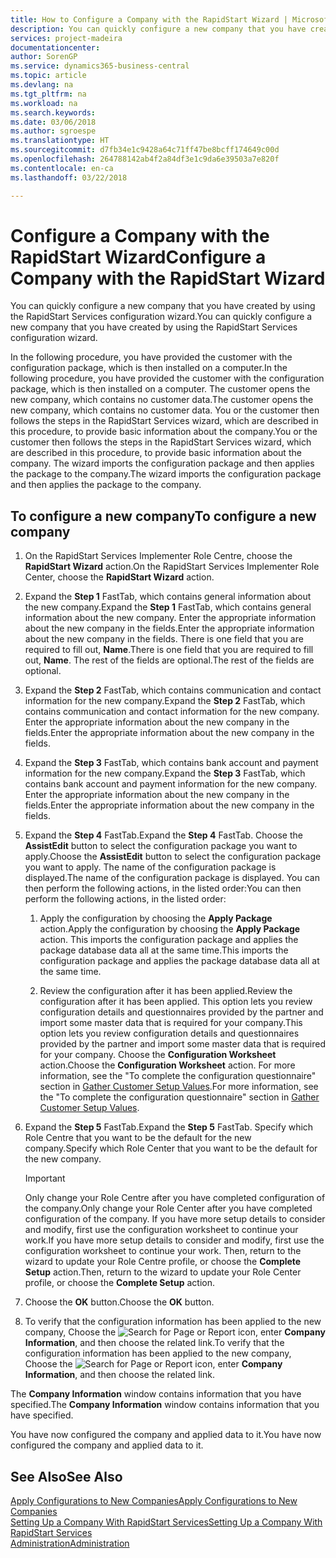 ```yaml
---
title: How to Configure a Company with the RapidStart Wizard | Microsoft Docs
description: You can quickly configure a new company that you have created by using the RapidStart Services configuration wizard.
services: project-madeira
documentationcenter: 
author: SorenGP
ms.service: dynamics365-business-central
ms.topic: article
ms.devlang: na
ms.tgt_pltfrm: na
ms.workload: na
ms.search.keywords: 
ms.date: 03/06/2018
ms.author: sgroespe
ms.translationtype: HT
ms.sourcegitcommit: d7fb34e1c9428a64c71ff47be8bcff174649c00d
ms.openlocfilehash: 264788142ab4f2a84df3e1c9da6e39503a7e820f
ms.contentlocale: en-ca
ms.lasthandoff: 03/22/2018

---
```

# <a name="configure-a-company-with-the-rapidstart-wizard"></a><span data-ttu-id="f98a8-103">Configure a Company with the RapidStart Wizard</span><span class="sxs-lookup"><span data-stu-id="f98a8-103">Configure a Company with the RapidStart Wizard</span></span>
<span data-ttu-id="f98a8-104">You can quickly configure a new company that you have created by using the RapidStart Services configuration wizard.</span><span class="sxs-lookup"><span data-stu-id="f98a8-104">You can quickly configure a new company that you have created by using the RapidStart Services configuration wizard.</span></span>

<span data-ttu-id="f98a8-105">In the following procedure, you have provided the customer with the configuration package, which is then installed on a computer.</span><span class="sxs-lookup"><span data-stu-id="f98a8-105">In the following procedure, you have provided the customer with the configuration package, which is then installed on a computer.</span></span> <span data-ttu-id="f98a8-106">The customer opens the new company, which contains no customer data.</span><span class="sxs-lookup"><span data-stu-id="f98a8-106">The customer opens the new company, which contains no customer data.</span></span> <span data-ttu-id="f98a8-107">You or the customer then follows the steps in the RapidStart Services wizard, which are described in this procedure, to provide basic information about the company.</span><span class="sxs-lookup"><span data-stu-id="f98a8-107">You or the customer then follows the steps in the RapidStart Services wizard, which are described in this procedure, to provide basic information about the company.</span></span> <span data-ttu-id="f98a8-108">The wizard imports the configuration package and then applies the package to the company.</span><span class="sxs-lookup"><span data-stu-id="f98a8-108">The wizard imports the configuration package and then applies the package to the company.</span></span>  

## <a name="to-configure-a-new-company"></a><span data-ttu-id="f98a8-109">To configure a new company</span><span class="sxs-lookup"><span data-stu-id="f98a8-109">To configure a new company</span></span>  
1. <span data-ttu-id="f98a8-110">On the RapidStart Services Implementer Role Centre, choose the **RapidStart Wizard** action.</span><span class="sxs-lookup"><span data-stu-id="f98a8-110">On the RapidStart Services Implementer Role Center, choose the **RapidStart Wizard** action.</span></span>  
2. <span data-ttu-id="f98a8-111">Expand the **Step 1** FastTab, which contains general information about the new company.</span><span class="sxs-lookup"><span data-stu-id="f98a8-111">Expand the **Step 1** FastTab, which contains general information about the new company.</span></span> <span data-ttu-id="f98a8-112">Enter the appropriate information about the new company in the fields.</span><span class="sxs-lookup"><span data-stu-id="f98a8-112">Enter the appropriate information about the new company in the fields.</span></span> <span data-ttu-id="f98a8-113">There is one field that you are required to fill out, **Name**.</span><span class="sxs-lookup"><span data-stu-id="f98a8-113">There is one field that you are required to fill out, **Name**.</span></span> <span data-ttu-id="f98a8-114">The rest of the fields are optional.</span><span class="sxs-lookup"><span data-stu-id="f98a8-114">The rest of the fields are optional.</span></span>  
3. <span data-ttu-id="f98a8-115">Expand the **Step 2** FastTab, which contains communication and contact information for the new company.</span><span class="sxs-lookup"><span data-stu-id="f98a8-115">Expand the **Step 2** FastTab, which contains communication and contact information for the new company.</span></span> <span data-ttu-id="f98a8-116">Enter the appropriate information about the new company in the fields.</span><span class="sxs-lookup"><span data-stu-id="f98a8-116">Enter the appropriate information about the new company in the fields.</span></span>
4. <span data-ttu-id="f98a8-117">Expand the **Step 3** FastTab, which contains bank account and payment information for the new company.</span><span class="sxs-lookup"><span data-stu-id="f98a8-117">Expand the **Step 3** FastTab, which contains bank account and payment information for the new company.</span></span> <span data-ttu-id="f98a8-118">Enter the appropriate information about the new company in the fields.</span><span class="sxs-lookup"><span data-stu-id="f98a8-118">Enter the appropriate information about the new company in the fields.</span></span>  
5. <span data-ttu-id="f98a8-119">Expand the **Step 4** FastTab.</span><span class="sxs-lookup"><span data-stu-id="f98a8-119">Expand the **Step 4** FastTab.</span></span> <span data-ttu-id="f98a8-120">Choose the **AssistEdit** button to select the configuration package you want to apply.</span><span class="sxs-lookup"><span data-stu-id="f98a8-120">Choose the **AssistEdit** button to select the configuration package you want to apply.</span></span> <span data-ttu-id="f98a8-121">The name of the configuration package is displayed.</span><span class="sxs-lookup"><span data-stu-id="f98a8-121">The name of the configuration package is displayed.</span></span> <span data-ttu-id="f98a8-122">You can then perform the following actions, in the listed order:</span><span class="sxs-lookup"><span data-stu-id="f98a8-122">You can then perform the following actions, in the listed order:</span></span>  

    1. <span data-ttu-id="f98a8-123">Apply the configuration by choosing the **Apply Package** action.</span><span class="sxs-lookup"><span data-stu-id="f98a8-123">Apply the configuration by choosing the **Apply Package** action.</span></span> <span data-ttu-id="f98a8-124">This imports the configuration package and applies the package database data all at the same time.</span><span class="sxs-lookup"><span data-stu-id="f98a8-124">This imports the configuration package and applies the package database data all at the same time.</span></span>  

    2. <span data-ttu-id="f98a8-125">Review the configuration after it has been applied.</span><span class="sxs-lookup"><span data-stu-id="f98a8-125">Review the configuration after it has been applied.</span></span> <span data-ttu-id="f98a8-126">This option lets you review configuration details and questionnaires provided by the partner and import some master data that is required for your company.</span><span class="sxs-lookup"><span data-stu-id="f98a8-126">This option lets you review configuration details and questionnaires provided by the partner and import some master data that is required for your company.</span></span> <span data-ttu-id="f98a8-127">Choose the **Configuration Worksheet** action.</span><span class="sxs-lookup"><span data-stu-id="f98a8-127">Choose the **Configuration Worksheet** action.</span></span> <span data-ttu-id="f98a8-128">For more information, see the "To complete the configuration questionnaire" section in [Gather Customer Setup Values](admin-gather-customer-setup-values.md).</span><span class="sxs-lookup"><span data-stu-id="f98a8-128">For more information, see the "To complete the configuration questionnaire" section in [Gather Customer Setup Values](admin-gather-customer-setup-values.md).</span></span>  

6. <span data-ttu-id="f98a8-129">Expand the **Step 5** FastTab.</span><span class="sxs-lookup"><span data-stu-id="f98a8-129">Expand the **Step 5** FastTab.</span></span> <span data-ttu-id="f98a8-130">Specify which Role Centre that you want to be the default for the new company.</span><span class="sxs-lookup"><span data-stu-id="f98a8-130">Specify which Role Center that you want to be the default for the new company.</span></span>  

    > [!IMPORTANT]  
    >  <span data-ttu-id="f98a8-131">Only change your Role Centre after you have completed configuration of the company.</span><span class="sxs-lookup"><span data-stu-id="f98a8-131">Only change your Role Center after you have completed configuration of the company.</span></span> <span data-ttu-id="f98a8-132">If you have more setup details to consider and modify, first use the configuration worksheet to continue your work.</span><span class="sxs-lookup"><span data-stu-id="f98a8-132">If you have more setup details to consider and modify, first use the configuration worksheet to continue your work.</span></span> <span data-ttu-id="f98a8-133">Then, return to the wizard to update your Role Centre profile, or choose the **Complete Setup** action.</span><span class="sxs-lookup"><span data-stu-id="f98a8-133">Then, return to the wizard to update your Role Center profile, or choose the **Complete Setup** action.</span></span>

7. <span data-ttu-id="f98a8-134">Choose the **OK** button.</span><span class="sxs-lookup"><span data-stu-id="f98a8-134">Choose the **OK** button.</span></span>  
8. <span data-ttu-id="f98a8-135">To verify that the configuration information has been applied to the new company, Choose the ![Search for Page or Report](media/ui-search/search_small.png "Search for Page or Report icon") icon, enter **Company Information**, and then choose the related link.</span><span class="sxs-lookup"><span data-stu-id="f98a8-135">To verify that the configuration information has been applied to the new company, Choose the ![Search for Page or Report](media/ui-search/search_small.png "Search for Page or Report icon") icon, enter **Company Information**, and then choose the related link.</span></span>

<span data-ttu-id="f98a8-136">The **Company Information** window contains information that you have specified.</span><span class="sxs-lookup"><span data-stu-id="f98a8-136">The **Company Information** window contains information that you have specified.</span></span>   

<span data-ttu-id="f98a8-137">You have now configured the company and applied data to it.</span><span class="sxs-lookup"><span data-stu-id="f98a8-137">You have now configured the company and applied data to it.</span></span>  

## <a name="see-also"></a><span data-ttu-id="f98a8-138">See Also</span><span class="sxs-lookup"><span data-stu-id="f98a8-138">See Also</span></span>  
[<span data-ttu-id="f98a8-139">Apply Configurations to New Companies</span><span class="sxs-lookup"><span data-stu-id="f98a8-139">Apply Configurations to New Companies</span></span>](admin-apply-configuration-to-new-companies.md)  
[<span data-ttu-id="f98a8-140">Setting Up a Company With RapidStart Services</span><span class="sxs-lookup"><span data-stu-id="f98a8-140">Setting Up a Company With RapidStart Services</span></span>](admin-set-up-a-company-with-rapidstart.md)  
[<span data-ttu-id="f98a8-141">Administration</span><span class="sxs-lookup"><span data-stu-id="f98a8-141">Administration</span></span>](admin-setup-and-administration.md)

